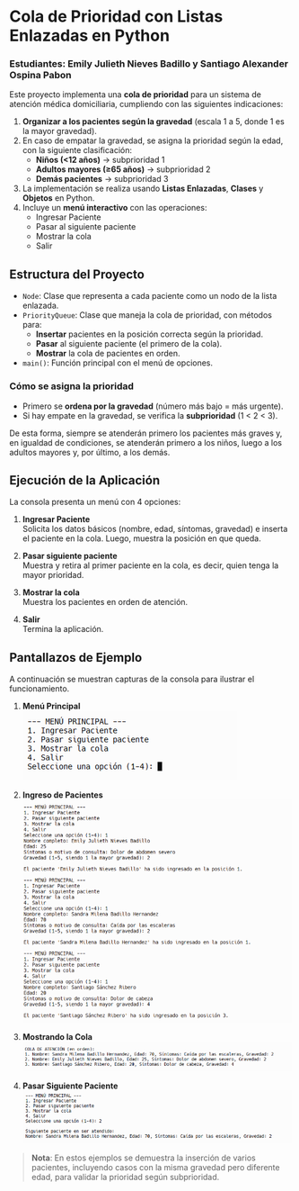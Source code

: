 # Cola de Prioridad con Listas Enlazadas en Python

### Estudiantes: Emily Julieth Nieves Badillo y Santiago Alexander Ospina Pabon

Este proyecto implementa una **cola de prioridad** para un sistema de atención médica domiciliaria, cumpliendo con las siguientes indicaciones:

1. **Organizar a los pacientes según la gravedad** (escala 1 a 5, donde 1 es la mayor gravedad).
2. En caso de empatar la gravedad, se asigna la prioridad según la edad, con la siguiente clasificación:
    - **Niños (<12 años)** → subprioridad 1
    - **Adultos mayores (≥65 años)** → subprioridad 2
    - **Demás pacientes** → subprioridad 3
3. La implementación se realiza usando **Listas Enlazadas**, **Clases** y **Objetos** en Python.
4. Incluye un **menú interactivo** con las operaciones:
    - Ingresar Paciente
    - Pasar al siguiente paciente
    - Mostrar la cola
    - Salir

## Estructura del Proyecto

-   `Node`: Clase que representa a cada paciente como un nodo de la lista enlazada.
-   `PriorityQueue`: Clase que maneja la cola de prioridad, con métodos para:
    -   **Insertar** pacientes en la posición correcta según la prioridad.
    -   **Pasar** al siguiente paciente (el primero de la cola).
    -   **Mostrar** la cola de pacientes en orden.
-   `main()`: Función principal con el menú de opciones.

### Cómo se asigna la prioridad

-   Primero se **ordena por la gravedad** (número más bajo = más urgente).
-   Si hay empate en la gravedad, se verifica la **subprioridad** (1 < 2 < 3).

De esta forma, siempre se atenderán primero los pacientes más graves y, en igualdad de condiciones, se atenderán primero a los niños, luego a los adultos mayores y, por último, a los demás.

## Ejecución de la Aplicación

La consola presenta un menú con 4 opciones:

1. **Ingresar Paciente**  
   Solicita los datos básicos (nombre, edad, síntomas, gravedad) e inserta el paciente en la cola. Luego, muestra la posición en que queda.

2. **Pasar siguiente paciente**  
   Muestra y retira al primer paciente en la cola, es decir, quien tenga la mayor prioridad.

3. **Mostrar la cola**  
   Muestra los pacientes en orden de atención.

4. **Salir**  
   Termina la aplicación.

## Pantallazos de Ejemplo

A continuación se muestran capturas de la consola para ilustrar el funcionamiento.

1. **Menú Principal**  
   ![Menú Principal](./imgs/imagen_menu_principal.png)

2. **Ingreso de Pacientes**  
   ![Ingreso de Pacientes](./imgs/imagen_ingreso_pacientes.png)

3. **Mostrando la Cola**  
   ![Cola de Pacientes](./imgs/imagen_mostrar_cola.png)

4. **Pasar Siguiente Paciente**  
   ![Pasar Paciente](./imgs/imagen_pasar_paciente.png)

> **Nota**: En estos ejemplos se demuestra la inserción de varios pacientes, incluyendo casos con la misma gravedad pero diferente edad, para validar la prioridad según subprioridad.
